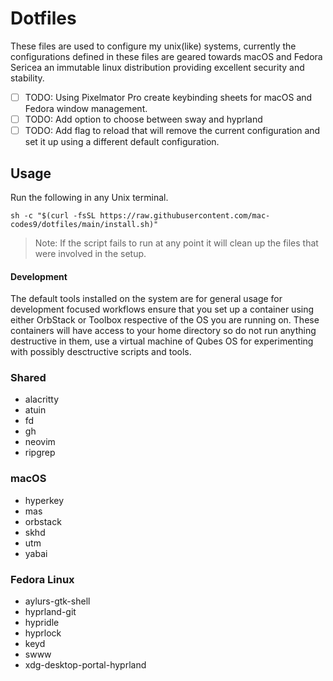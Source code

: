 # Dotfiles

These files are used to configure my unix(like) systems, currently the configurations defined in these files are geared towards macOS and Fedora Sericea an immutable linux distribution providing excellent security and stability.

- [ ] TODO: Using Pixelmator Pro create keybinding sheets for macOS and Fedora window management.
- [ ] TODO: Add option to choose between sway and hyprland
- [ ] TODO: Add flag to reload that will remove the current configuration and set it up using a different default configuration.

## Usage

Run the following in any Unix terminal.

```
sh -c "$(curl -fsSL https://raw.githubusercontent.com/mac-codes9/dotfiles/main/install.sh)"
```

> Note: If the script fails to run at any point it will clean up the files that were involved in the setup.

#### Development

The default tools installed on the system are for general usage for development focused workflows ensure that you set up a container using either OrbStack or Toolbox respective of the OS you are running on.
These containers will have access to your home directory so do not run anything destructive in them, use a virtual machine of Qubes OS for experimenting with possibly desctructive scripts and tools.

### Shared

- alacritty
- atuin
- fd
- gh
- neovim
- ripgrep

### macOS

- hyperkey
- mas
- orbstack
- skhd
- utm
- yabai

### Fedora Linux

- aylurs-gtk-shell
- hyprland-git
- hypridle
- hyprlock
- keyd
- swww
- xdg-desktop-portal-hyprland 
